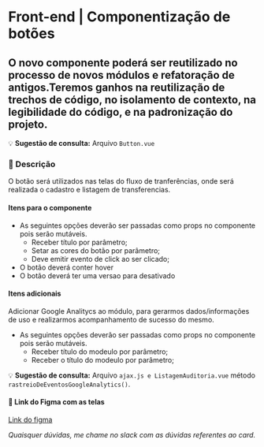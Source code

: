 # Front-end | Componentização de botões

## O novo componente poderá ser reutilizado no processo de novos módulos e refatoração de antigos.Teremos ganhos na reutilização de trechos de código, no isolamento de contexto, na legibilidade do código, e na padronização do projeto.


:bulb: **Sugestão de consulta:** Arquivo `Button.vue`

### :pushpin: Descrição
O botão será utilizados nas telas do fluxo de tranferências, onde será realizada o cadastro e listagem de transferencias.

#### Itens para o componente
- As seguintes opções deverão ser passadas como props no componente pois serão mutáveis.
  - Receber título por parâmetro;
  - Setar as cores do botão por parâmetro;
  - Deve emitir evento de click ao ser clicado;
- O botão deverá conter hover
- O botão deverá ter uma versao para desativado

#### Itens adicionais
Adicionar Google Analitycs ao módulo, para gerarmos dados/informações de uso e realizarmos acompanhamento de sucesso do mesmo.
- As seguintes opções deverão ser passadas como props no componente pois serão mutáveis.
   - Receber título do modeulo por parâmetro;
   - Receber o título do modeulo por parâmetro;

:bulb: **Sugestão de consulta:** Arquivo `ajax.js e ListagemAuditoria.vue` método `rastreioDeEventosGoogleAnalytics()`.


#### :art:  Link do Figma com as telas

[Link do figma](https://www.figma.com/file/pGtyzO2u6O1zFWfYRspxE8/Venda-entre-filiais?node-id=3008%3A1662)

_Quaisquer dúvidas, me chame no slack com as dúvidas referentes ao card._

